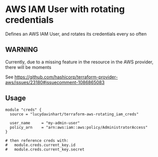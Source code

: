 # AWS IAM User with rotating credentials

Defines an AWS IAM User, and rotates its credentials every so often

## WARNING

Currently, due to a missing feature in the resource in the AWS provider, there
will be moments

See https://github.com/hashicorp/terraform-provider-aws/issues/23180#issuecomment-1086865083


## Usage

```
module "creds" {
  source = "lucydavinhart/terraform-aws-rotating_iam_creds"

  user_name     = "my-admin-user"
  policy_arn    = "arn:aws:iam::aws:policy/AdministratorAccess"
}

# then reference creds with:
#	module.creds.current_key.id
#	module.creds.current_key.secret
```
